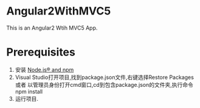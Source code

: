# Angular2WithMVC5
This is an Angular2 Wtih MVC5 App.
# Prerequisites
1. 安装 <a href="https://nodejs.org/">Node.js® and npm</a> 
2. Visual Studio打开项目,找到package.json文件,右键选择Restore Packages 或者 以管理员身份打开cmd窗口,cd到包含package.json的文件夹,执行命令npm install
3. 运行项目.<br/>

